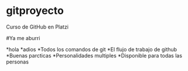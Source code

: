 # gitproyecto
Curso de GitHub en Platzi

#Ya me aburri

*hola
*adios
*Todos los comandos de git
*El flujo de trabajo de github
*Buenas parcticas
*Personalidades multiples
*Disponible para todas las personas 
